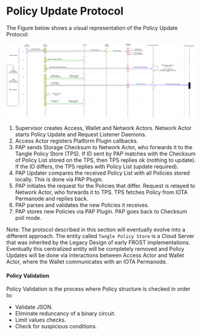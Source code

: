 # Policy Update Protocol
The Figure below shows a visual representation of the Policy Update Protocol:

<!--
ToDo: refactor this.
-->

![drawing](/docs/v0.1.0/images/update.png)
1. Supervisor creates Access, Wallet and Network Actors. Network Actor starts Policy Update and Request Listener Daemons.
2. Access Actor registers Platform Plugin callbacks.
3. PAP sends Storage Checksum to Network Actor, who forwards it to the Tangle Policy Store (TPS). If ID sent by PAP matches with the Checksum of Policy List stored on the TPS, then TPS replies ok (nothing to update). If the ID differs, the TPS replies with Policy List (update required).
4. PAP Updater compares the received Policy List with all Policies stored locally. This is done via PAP Plugin.
5. PAP initiates the request for the Policies that differ. Request is relayed to Network Actor, who forwards it to TPS. TPS fetches Policy from IOTA Permanode and replies back.
6. PAP parses and validates the new Policies it receives.
7. PAP stores new Policies via PAP Plugin. PAP goes back to Checksum poll mode.

Note: The protocol described in this section will eventually evolve into a different approach. The entity called `Tangle Policy Store` is a Cloud Server that was inherited by the Legacy Design of early FROST implementations. Eventually this centralized entity will be completely removed and Policy Updates will be done via interactions between Access Actor and Wallet Actor, where the Wallet communicates with an IOTA Permanode.

#### Policy Validation
Policy Validation is the process where Policy structure is checked in order to:
  - Validate JSON.
  - Eliminate reduncancy of a binary circuit.
  - Limit values checks.
  - Check for suspicious conditions.
